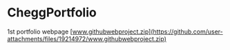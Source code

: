 # CheggPortfolio
1st portfolio webpage
[www.githubwebproject.zip](https://github.com/user-attachments/files/19214972/www.githubwebproject.zip)

